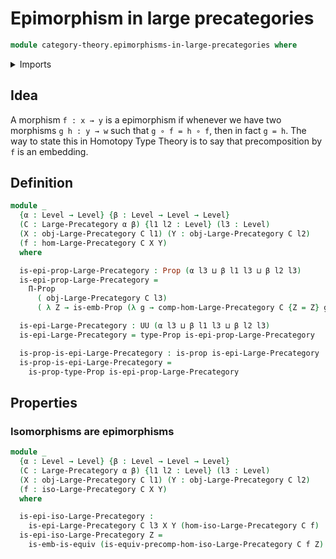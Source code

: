 # Epimorphism in large precategories

```agda
module category-theory.epimorphisms-in-large-precategories where
```

<details><summary>Imports</summary>

```agda
open import category-theory.isomorphisms-in-large-precategories
open import category-theory.large-precategories

open import foundation.action-on-identifications-functions
open import foundation.embeddings
open import foundation.equivalences
open import foundation.identity-types
open import foundation.propositions
open import foundation.universe-levels
```

</details>

## Idea

A morphism `f : x → y` is a epimorphism if whenever we have two morphisms
`g h : y → w` such that `g ∘ f = h ∘ f`, then in fact `g = h`. The way to state
this in Homotopy Type Theory is to say that precomposition by `f` is an
embedding.

## Definition

```agda
module _
  {α : Level → Level} {β : Level → Level → Level}
  (C : Large-Precategory α β) {l1 l2 : Level} (l3 : Level)
  (X : obj-Large-Precategory C l1) (Y : obj-Large-Precategory C l2)
  (f : hom-Large-Precategory C X Y)
  where

  is-epi-prop-Large-Precategory : Prop (α l3 ⊔ β l1 l3 ⊔ β l2 l3)
  is-epi-prop-Large-Precategory =
    Π-Prop
      ( obj-Large-Precategory C l3)
      ( λ Z → is-emb-Prop (λ g → comp-hom-Large-Precategory C {Z = Z} g f))

  is-epi-Large-Precategory : UU (α l3 ⊔ β l1 l3 ⊔ β l2 l3)
  is-epi-Large-Precategory = type-Prop is-epi-prop-Large-Precategory

  is-prop-is-epi-Large-Precategory : is-prop is-epi-Large-Precategory
  is-prop-is-epi-Large-Precategory =
    is-prop-type-Prop is-epi-prop-Large-Precategory
```

## Properties

### Isomorphisms are epimorphisms

```agda
module _
  {α : Level → Level} {β : Level → Level → Level}
  (C : Large-Precategory α β) {l1 l2 : Level} (l3 : Level)
  (X : obj-Large-Precategory C l1) (Y : obj-Large-Precategory C l2)
  (f : iso-Large-Precategory C X Y)
  where

  is-epi-iso-Large-Precategory :
    is-epi-Large-Precategory C l3 X Y (hom-iso-Large-Precategory C f)
  is-epi-iso-Large-Precategory Z =
    is-emb-is-equiv (is-equiv-precomp-hom-iso-Large-Precategory C f Z)
```
